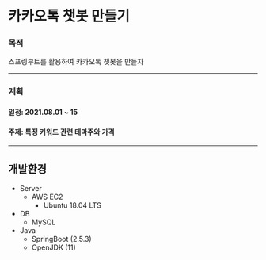 # 카카오톡 챗봇 만들기

### 목적

스프링부트를 활용하여 카카오톡 챗봇을 만들자

---

### 계획

#### 일정: 2021.08.01 ~ 15

#### 주제: 특정 키워드 관련 테마주와 가격

----

## 개발환경

- Server
  - AWS EC2
    - Ubuntu 18.04 LTS
- DB
  - MySQL
- Java
  - SpringBoot (2.5.3)
  - OpenJDK (11)





